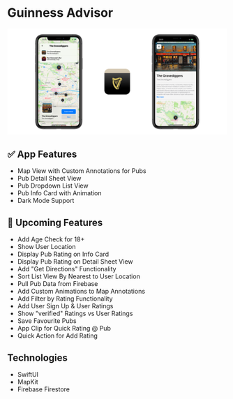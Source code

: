 # Guinness Advisor

![App Screenshots](/screenshots.png)

## :white_check_mark: App Features
- Map View with Custom Annotations for Pubs
- Pub Detail Sheet View
- Pub Dropdown List View
- Pub Info Card with Animation
- Dark Mode Support

## :iphone: Upcoming Features
- Add Age Check for 18+
- Show User Location
- Display Pub Rating on Info Card
- Display Pub Rating on Detail Sheet View
- Add "Get Directions" Functionality
- Sort List View By Nearest to User Location
- Pull Pub Data from Firebase
- Add Custom Animations to Map Annotations
- Add Filter by Rating Functionality
- Add User Sign Up & User Ratings
- Show "verified" Ratings vs User Ratings
- Save Favourite Pubs
- App Clip for Quick Rating @ Pub
- Quick Action for Add Rating

## Technologies
- SwiftUI
- MapKit
- Firebase Firestore
